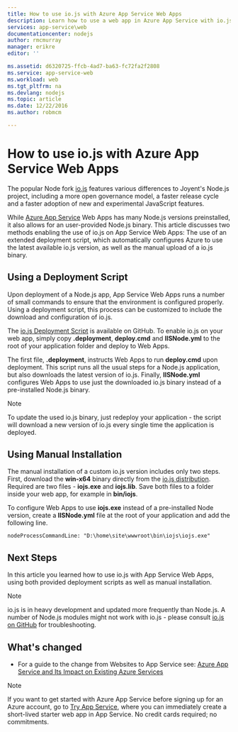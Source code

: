```yaml
---
title: How to use io.js with Azure App Service Web Apps
description: Learn how to use a web app in Azure App Service with io.js.
services: app-service\web
documentationcenter: nodejs
author: rmcmurray
manager: erikre
editor: ''

ms.assetid: d6320725-ffcb-4ad7-ba63-fc72fa2f2808
ms.service: app-service-web
ms.workload: web
ms.tgt_pltfrm: na
ms.devlang: nodejs
ms.topic: article
ms.date: 12/22/2016
ms.author: robmcm

---
```

# How to use io.js with Azure App Service Web Apps
The popular Node fork [io.js] features various differences to Joyent's Node.js project, including a more open governance model, a faster release cycle and a faster adoption of new and experimental JavaScript features.

While [Azure App Service](http://go.microsoft.com/fwlink/?LinkId=529714) Web Apps has many Node.js versions preinstalled, it also allows for an user-provided Node.js binary. This article discusses two methods enabling the use of io.js on App Service Web Apps: The use of an extended deployment script, which automatically configures Azure to use the latest available io.js version, as well as the manual upload of a io.js binary. 

<a id="deploymentscript"></a>

## Using a Deployment Script
Upon deployment of a Node.js app, App Service Web Apps runs a number of small commands to ensure that the environment is configured properly. Using a deployment script, this process can be customized to include the download and configuration of io.js.

The [io.js Deployment Script](https://github.com/felixrieseberg/iojs-azure) is available on GitHub. To enable io.js on your web app, simply copy **.deployment**, **deploy.cmd** and **IISNode.yml** to the root of your application folder and deploy to Web Apps.  

The first file, **.deployment**, instructs Web Apps to run **deploy.cmd** upon deployment. This script runs all the usual steps for a Node.js application, but also downloads the latest version of io.js. Finally, **IISNode.yml** configures Web Apps to use just the downloaded io.js binary instead of a pre-installed Node.js binary.

> [!NOTE]
> To update the used io.js binary, just redeploy your application - the script will download a new version of io.js every single time the application is deployed.
> 
> 

<a id="manualinstallation"></a>

## Using Manual Installation
The manual installation of a custom io.js version includes only two steps. First, download the **win-x64** binary directly from the [io.js distribution]. Required are two files - **iojs.exe** and **iojs.lib**. Save both files to a folder inside your web app, for example in **bin/iojs**.

To configure Web Apps to use **iojs.exe** instead of a pre-installed Node version, create a **IISNode.yml** file at the root of your application and add the following line.

    nodeProcessCommandLine: "D:\home\site\wwwroot\bin\iojs\iojs.exe"

<a id="nextsteps"></a>

## Next Steps
In this article you learned how to use io.js with App Service Web Apps, using both provided deployment scripts as well as manual installation. 

> [!NOTE]
> io.js is in heavy development and updated more frequently than Node.js. A number of Node.js modules might not work with io.js - please consult [io.js on GitHub] for troubleshooting.
> 
> 

## What's changed
* For a guide to the change from Websites to App Service see: [Azure App Service and Its Impact on Existing Azure Services](http://go.microsoft.com/fwlink/?LinkId=529714)

> [!NOTE]
> If you want to get started with Azure App Service before signing up for an Azure account, go to [Try App Service](http://go.microsoft.com/fwlink/?LinkId=523751), where you can immediately create a short-lived starter web app in App Service. No credit cards required; no commitments.
> 
> 

[io.js]: https://iojs.org
[io.js distribution]: https://iojs.org/dist/
[io.js on GitHub]: https://github.com/iojs/io.js
[io.js Deployment Script]: https://github.com/felixrieseberg/iojs-azure
